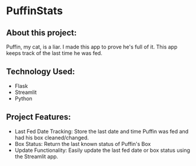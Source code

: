 # PuffinStats

## About this project: ## 
Puffin, my cat, is a liar. I made this app to prove he's full of it. This app keeps track of the last time he was fed.

## Technology Used:
- Flask
- Streamlit
- Python

## Project Features:
- Last Fed Date Tracking: Store the last date and time Puffin was fed and had his box cleaned/changed.
- Box Status: Return the last known status of Puffin's Box
- Update Functionality: Easily update the last fed date or box status using the Streamlit app.